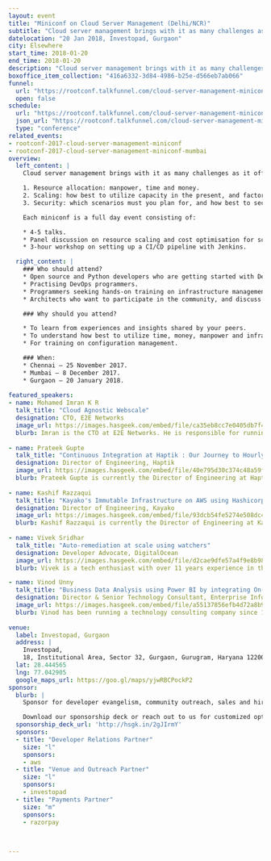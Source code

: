 ```yaml
---
layout: event
title: "Miniconf on Cloud Server Management (Delhi/NCR)"
subtitle: "Cloud server management brings with it as many challenges as it offers conveniences"
datelocation: "20 Jan 2018, Investopad, Gurgaon"
city: Elsewhere
start_time: 2018-01-20
end_time: 2018-01-20
description: "Cloud server management brings with it as many challenges as it offers conveniences. It is time to unbundle questions on resource allocation, scaling, security, and more."
boxoffice_item_collection: "416a6332-3d84-4986-b25e-d566eb7ab066"
funnel:
  url: "https://rootconf.talkfunnel.com/cloud-server-management-miniconf-2017/"
  open: false
schedule:
  url: "https://rootconf.talkfunnel.com/cloud-server-management-miniconf-new-delhi-2017/schedule"
  json_url: "https://rootconf.talkfunnel.com/cloud-server-management-miniconf-new-delhi-2017/schedule/json"
  type: "conference"
related_events:
- rootconf-2017-cloud-server-management-miniconf
- rootconf-2017-cloud-server-management-miniconf-mumbai
overview:
  left_content: |
    Cloud server management brings with it as many challenges as it offers conveniences. It is time to unbundle questions about:

    1. Resource allocation: manpower, time and money.
    2. Scaling: how best to utilize capacity in the present, and factors involved in planning for the future.
    3. Security: which scenarios must you plan for, and how best to secure your data, applications and systems?

    Each miniconf is a full day event consisting of:

    * 4-5 talks.
    * Panel discussion on resource scaling and cost optimisation for scaling orgs/infrastructure.
    * 3-hour workshop on setting up a CI/CD pipeline with Jenkins.

  right_content: |
    ### Who should attend?
    * Open source and Python developers who are getting started with DevOps.
    * Practising DevOps programmers.
    * Programmers seeking hands-on training on infrastructure management and virtualization.
    * Architects who want to participate in the community, and discuss their approaches.

    ### Why should you attend?

    * To learn from experiences and insights shared by your peers.
    * To understand how best to utilize time, money, manpower and infrastructural resources for your use-case.
    * For training on configuration management.

    ### When:
    * Chennai – 25 November 2017.
    * Mumbai – 8 December 2017.
    * Gurgaon – 20 January 2018.
    
featured_speakers:
- name: Mohamed Imran K R
  talk_title: "Cloud Agnostic Webscale"
  designation: CTO, E2E Networks
  image_url: https://images.hasgeek.com/embed/file/ca35eb8cc7e0405db7f4dad8ca7b5cfa
  blurb: Imran is the CTO at E2E Networks. He is responsible for running the cloud operations. He's a firm believer in Free and open source software.
  
- name: Prateek Gupte
  talk_title: "Continuous Integration at Haptik : Our Journey to Hourly Releases"
  designation: Director of Engineering, Haptik
  image_url: https://images.hasgeek.com/embed/file/40e795d30c374c48a59f36213a441bc7
  blurb: Prateek Gupte is currently the Director of Engineering at Haptik, India’s first conversational commerce platform. He has held engineering leadership positions at his previous startups - BYOF Studios and Code Red, and has built technology solutions for a variety of domains such as gaming, healthcare, pricing solutions and artificial intelligence.
  
- name: Kashif Razzaqui
  talk_title: "Kayako's Immutable Infrastructure on AWS using Hashicorp"
  designation: Director of Engineering, Kayako
  image_url: https://images.hasgeek.com/embed/file/93dcb54fe5274e508dc41b2d664432d9
  blurb: Kashif Razzaqui is currently the Director of Engineering at Kayako.
  
- name: Vivek Sridhar
  talk_title: "Auto-remediation at scale using watchers"
  designation: Developer Advocate, DigitalOcean
  image_url: https://images.hasgeek.com/embed/file/d2cae9dfe57a4f9e8b98d703d649dd23
  blurb: Vivek is a tech enthusiast with over 11 years experience in the Software Industry. He is currently working as a Developer Advocate with DigitalOcean and has been a Technology Advisor to several tech startups. Previously he was Head of DevOps & QA at Blackbuck and was a DevOps Solution Architect at HCL (Australia) in client engagement and pre-sales roles. Vivek started his career with IBM Rational (INDIA Software Labs) and is passionate about working with software developer communities.

- name: Vinod Unny
  talk_title: "Business Data Analysis using Power BI by integrating On-Prem Data with Cloud Services"
  designation: Director & Senior Technology Consultant, Enterprise InfoTech
  image_url: https://images.hasgeek.com/embed/file/a55137856efb4d72a8b9a4f94d1780cf
  blurb: Vinod has been running a technology consulting company since 1998 working on many different platforms and happen to be a Microsoft Regional Director - an honorary title given by Microsoft to people outside the organization whom they consider as experts in the field. He's consulted for corporates, educational institutes, govt and defence organizations and provided technical trainings in multiple topics.
  
venue:
  label: Investopad, Gurgaon
  address: |
    Investopad,
    18, Institutional Area, Sector 32, Gurgaon, Gurugram, Haryana 122001
  lat: 28.444565
  lng: 77.042905
  google_maps_url: https://goo.gl/maps/yjwRBCPockP2
sponsor:
  blurb: |
    Sponsor for developer evangelism, community outreach, sales and hiring.

    Download our sponsorship deck or reach out to us for customized options at [info@hasgeek.com](mailto:info@hasgeek.com)
  sponsorship_deck_url: 'http://hsgk.in/2gJIrmY'
  sponsors:
  - title: "Developer Relations Partner"
    size: "l"
    sponsors:
    - aws
  - title: "Venue and Outreach Partner"
    size: "l"
    sponsors:
    - investopad
  - title: "Payments Partner"
    size: "m"
    sponsors:
    - razorpay    
    
    

---
```

